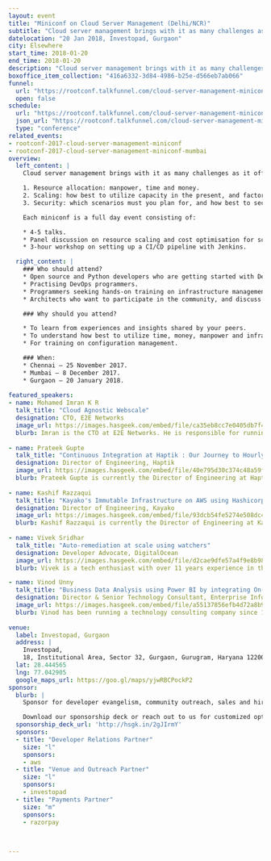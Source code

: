 ```yaml
---
layout: event
title: "Miniconf on Cloud Server Management (Delhi/NCR)"
subtitle: "Cloud server management brings with it as many challenges as it offers conveniences"
datelocation: "20 Jan 2018, Investopad, Gurgaon"
city: Elsewhere
start_time: 2018-01-20
end_time: 2018-01-20
description: "Cloud server management brings with it as many challenges as it offers conveniences. It is time to unbundle questions on resource allocation, scaling, security, and more."
boxoffice_item_collection: "416a6332-3d84-4986-b25e-d566eb7ab066"
funnel:
  url: "https://rootconf.talkfunnel.com/cloud-server-management-miniconf-2017/"
  open: false
schedule:
  url: "https://rootconf.talkfunnel.com/cloud-server-management-miniconf-new-delhi-2017/schedule"
  json_url: "https://rootconf.talkfunnel.com/cloud-server-management-miniconf-new-delhi-2017/schedule/json"
  type: "conference"
related_events:
- rootconf-2017-cloud-server-management-miniconf
- rootconf-2017-cloud-server-management-miniconf-mumbai
overview:
  left_content: |
    Cloud server management brings with it as many challenges as it offers conveniences. It is time to unbundle questions about:

    1. Resource allocation: manpower, time and money.
    2. Scaling: how best to utilize capacity in the present, and factors involved in planning for the future.
    3. Security: which scenarios must you plan for, and how best to secure your data, applications and systems?

    Each miniconf is a full day event consisting of:

    * 4-5 talks.
    * Panel discussion on resource scaling and cost optimisation for scaling orgs/infrastructure.
    * 3-hour workshop on setting up a CI/CD pipeline with Jenkins.

  right_content: |
    ### Who should attend?
    * Open source and Python developers who are getting started with DevOps.
    * Practising DevOps programmers.
    * Programmers seeking hands-on training on infrastructure management and virtualization.
    * Architects who want to participate in the community, and discuss their approaches.

    ### Why should you attend?

    * To learn from experiences and insights shared by your peers.
    * To understand how best to utilize time, money, manpower and infrastructural resources for your use-case.
    * For training on configuration management.

    ### When:
    * Chennai – 25 November 2017.
    * Mumbai – 8 December 2017.
    * Gurgaon – 20 January 2018.
    
featured_speakers:
- name: Mohamed Imran K R
  talk_title: "Cloud Agnostic Webscale"
  designation: CTO, E2E Networks
  image_url: https://images.hasgeek.com/embed/file/ca35eb8cc7e0405db7f4dad8ca7b5cfa
  blurb: Imran is the CTO at E2E Networks. He is responsible for running the cloud operations. He's a firm believer in Free and open source software.
  
- name: Prateek Gupte
  talk_title: "Continuous Integration at Haptik : Our Journey to Hourly Releases"
  designation: Director of Engineering, Haptik
  image_url: https://images.hasgeek.com/embed/file/40e795d30c374c48a59f36213a441bc7
  blurb: Prateek Gupte is currently the Director of Engineering at Haptik, India’s first conversational commerce platform. He has held engineering leadership positions at his previous startups - BYOF Studios and Code Red, and has built technology solutions for a variety of domains such as gaming, healthcare, pricing solutions and artificial intelligence.
  
- name: Kashif Razzaqui
  talk_title: "Kayako's Immutable Infrastructure on AWS using Hashicorp"
  designation: Director of Engineering, Kayako
  image_url: https://images.hasgeek.com/embed/file/93dcb54fe5274e508dc41b2d664432d9
  blurb: Kashif Razzaqui is currently the Director of Engineering at Kayako.
  
- name: Vivek Sridhar
  talk_title: "Auto-remediation at scale using watchers"
  designation: Developer Advocate, DigitalOcean
  image_url: https://images.hasgeek.com/embed/file/d2cae9dfe57a4f9e8b98d703d649dd23
  blurb: Vivek is a tech enthusiast with over 11 years experience in the Software Industry. He is currently working as a Developer Advocate with DigitalOcean and has been a Technology Advisor to several tech startups. Previously he was Head of DevOps & QA at Blackbuck and was a DevOps Solution Architect at HCL (Australia) in client engagement and pre-sales roles. Vivek started his career with IBM Rational (INDIA Software Labs) and is passionate about working with software developer communities.

- name: Vinod Unny
  talk_title: "Business Data Analysis using Power BI by integrating On-Prem Data with Cloud Services"
  designation: Director & Senior Technology Consultant, Enterprise InfoTech
  image_url: https://images.hasgeek.com/embed/file/a55137856efb4d72a8b9a4f94d1780cf
  blurb: Vinod has been running a technology consulting company since 1998 working on many different platforms and happen to be a Microsoft Regional Director - an honorary title given by Microsoft to people outside the organization whom they consider as experts in the field. He's consulted for corporates, educational institutes, govt and defence organizations and provided technical trainings in multiple topics.
  
venue:
  label: Investopad, Gurgaon
  address: |
    Investopad,
    18, Institutional Area, Sector 32, Gurgaon, Gurugram, Haryana 122001
  lat: 28.444565
  lng: 77.042905
  google_maps_url: https://goo.gl/maps/yjwRBCPockP2
sponsor:
  blurb: |
    Sponsor for developer evangelism, community outreach, sales and hiring.

    Download our sponsorship deck or reach out to us for customized options at [info@hasgeek.com](mailto:info@hasgeek.com)
  sponsorship_deck_url: 'http://hsgk.in/2gJIrmY'
  sponsors:
  - title: "Developer Relations Partner"
    size: "l"
    sponsors:
    - aws
  - title: "Venue and Outreach Partner"
    size: "l"
    sponsors:
    - investopad
  - title: "Payments Partner"
    size: "m"
    sponsors:
    - razorpay    
    
    

---
```

